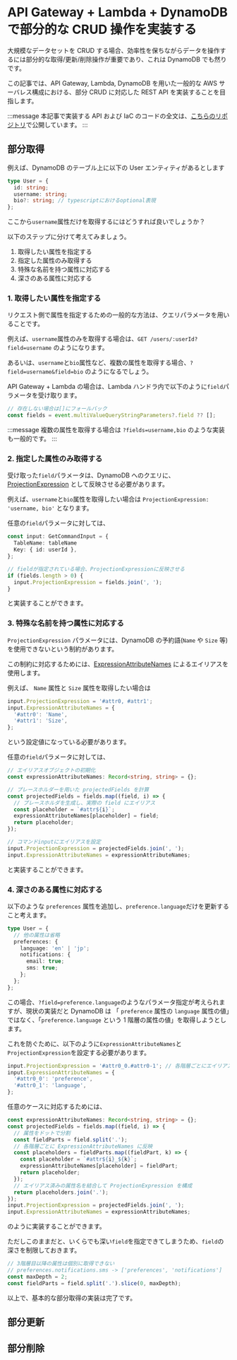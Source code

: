# API Gateway + Lambda + DynamoDB で部分的な CRUD 操作を実装する

大規模なデータセットを CRUD する場合、効率性を保ちながらデータを操作するには部分的な取得/更新/削除操作が重要であり、これは DynamoDB でも然りです。

この記事では、API Gateway, Lambda, DynamoDB を用いた一般的な AWS サーバレス構成における、部分 CRUD に対応した REST API を実装することを目指します。

:::message
本記事で実装する API および IaC のコードの全文は、[こちらのリポジトリ](https://github.com/takuto-yamamoto/aws-dynamodb-selective-cruds)で公開しています。
:::

## 部分取得

例えば、DynamoDB のテーブル上に以下の User エンティティがあるとします

```typescript
type User = {
  id: string;
  username: string;
  bio?: string; // typescriptにおけるoptional表現
};
```

ここから`username`属性だけを取得するにはどうすれば良いでしょうか？

以下のステップに分けて考えてみましょう。

1. 取得したい属性を指定する
2. 指定した属性のみ取得する
3. 特殊な名前を持つ属性に対応する
4. 深さのある属性に対応する

### 1. 取得したい属性を指定する

リクエスト側で属性を指定するための一般的な方法は、クエリパラメータを用いることです。

例えば、`username`属性のみを取得する場合は、`GET /users/:userId?field=username` のようになります。

あるいは、`username`と`bio`属性など、複数の属性を取得する場合、`?field=username&field=bio` のようになるでしょう。

API Gateway + Lambda の場合は、Lambda ハンドラ内で以下のように`field`パラメータを受け取ります。

```typescript
// 存在しない場合は[]にフォールバック
const fields = event.multiValueQueryStringParameters?.field ?? [];
```

:::message
複数の属性を取得する場合は `?fields=username,bio` のような実装も一般的です。
:::

### 2. 指定した属性のみ取得する

受け取った`field`パラメータは、DynamoDB へのクエリに、[ProjectionExpression](https://docs.aws.amazon.com/ja_jp/amazondynamodb/latest/developerguide/Expressions.ProjectionExpressions.html) として反映させる必要があります。

例えば、`username`と`bio`属性を取得したい場合は `ProjectionExpression: 'username, bio'` となります。

任意の`field`パラメータに対しては、

```typescript
const input: GetCommandInput = {
  TableName: tableName
  Key: { id: userId },
};

// fieldが指定されている場合、ProjectionExpressionに反映させる
if (fields.length > 0) {
  input.ProjectionExpression = fields.join(', ');
}
```

と実装することができます。

### 3. 特殊な名前を持つ属性に対応する

`ProjectionExpression` パラメータには、DynamoDB の予約語(`Name` や `Size` 等)を使用できないという制約があります。

この制約に対応するためには、[ExpressionAttributeNames](https://docs.aws.amazon.com/ja_jp/amazondynamodb/latest/developerguide/Expressions.ExpressionAttributeNames.html) によるエイリアスを使用します。

例えば、 `Name` 属性と `Size` 属性を取得したい場合は

```typescript
input.ProjectionExpression = '#attr0, #attr1';
input.ExpressionAttributeNames = {
  '#attr0': 'Name',
  '#attr1': 'Size',
};
```

という設定値になっている必要があります。

任意の`field`パラメータに対しては、

```typescript
// エイリアスオブジェクトの初期化
const expressionAttributeNames: Record<string, string> = {};

// プレースホルダーを用いた projectedFields を計算
const projectedFields = fields.map((field, i) => {
  // プレースホルダを生成し、実際の field にエイリアス
  const placeholder = `#attr${i}`;
  expressionAttributeNames[placeholder] = field;
  return placeholder;
});

// コマンドinputにエイリアスを設定
input.ProjectionExpression = projectedFields.join(', ');
input.ExpressionAttributeNames = expressionAttributeNames;
```

と実装することができます。

### 4. 深さのある属性に対応する

以下のような `preferences` 属性を追加し、`preference.language`だけを更新すること考えます。

```typescript
type User = {
  // 他の属性は省略
  preferences: {
    language: 'en' | 'jp';
    notifications: {
      email: true;
      sms: true;
    };
  };
};
```

この場合、`?field=preference.language`のようなパラメータ指定が考えられますが、現状の実装だと DynamoDB は 「 `preference` 属性の `language` 属性の値」ではなく、「`preference.language` という 1 階層の属性の値」を取得しようとします。

これを防ぐために、以下のように`ExpressionAttributeNames`と`ProjectionExpression`を設定する必要があります。

```typescript
input.ProjectionExpression = '#attr0_0.#attr0-1'; // 各階層ごとにエイリアスが必要
input.ExpressionAttributeNames = {
  '#attr0_0': 'preference',
  '#attr0_1': 'language',
};
```

任意のケースに対応するためには、

```typescript
const expressionAttributeNames: Record<string, string> = {};
const projectedFields = fields.map((field, i) => {
  // 属性をドットで分割
  const fieldParts = field.split('.');
  // 各階層ごとに ExpressionAttributeNames に反映
  const placeholders = fieldParts.map((fieldPart, k) => {
    const placeholder = `#attr${i}_${k}`;
    expressionAttributeNames[placeholder] = fieldPart;
    return placeholder;
  });
  // エイリアス済みの属性名を結合して ProjectionExpression を構成
  return placeholders.join('.');
});
input.ProjectionExpression = projectedFields.join(', ');
input.ExpressionAttributeNames = expressionAttributeNames;
```

のように実装することができます。

ただしこのままだと、いくらでも深い`field`を指定できてしまうため、`field`の深さを制限しておきます。

```typescript
// 3階層目以降の属性は個別に取得できない
// preferences.notifications.sms -> ['preferences', 'notifications']
const maxDepth = 2;
const fieldParts = field.split('.').slice(0, maxDepth);
```

以上で、基本的な部分取得の実装は完了です。

## 部分更新

## 部分削除
